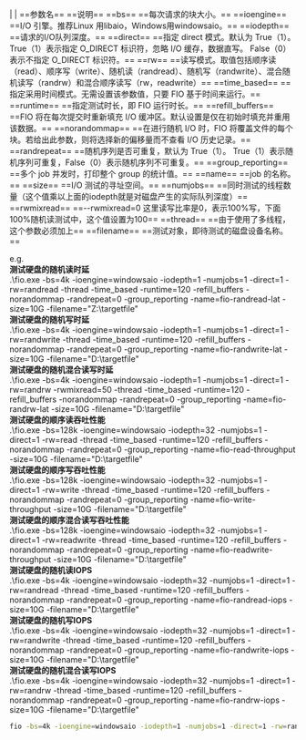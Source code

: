 |
|
==参数名== ==说明==
==bs== ==每次请求的块大小。==
==ioengine== ==I/O 引擎。推荐Linux 用libaio，Windows用windowsaio。==
==iodepth== ==请求的I/O队列深度。==
==direct== ==指定 direct 模式。默认为 True（1）。 True（1）表示指定 O_DIRECT 标识符，忽略 I/O 缓存，数据直写。 False（0）表示不指定 O_DIRECT 标识符。==
==rw== ==读写模式。取值包括顺序读（read）、顺序写（write）、随机读（randread）、随机写（randwrite）、混合随机读写（randrw）和混合顺序读写（rw，readwrite）==
==time_based== ==指定采用时间模式。无需设置该参数值，只要 FIO 基于时间来运行。==
==runtime== ==指定测试时长，即 FIO 运行时长。==
==refill_buffers== ==FIO 将在每次提交时重新填充 I/O 缓冲区。默认设置是仅在初始时填充并重用该数据。==
==norandommap== ==在进行随机 I/O 时，FIO 将覆盖文件的每个块。若给出此参数，则将选择新的偏移量而不查看 I/O 历史记录。==
==randrepeat== ==随机序列是否可重复，默认为 True（1）。 True（1）表示随机序列可重复，False（0）表示随机序列不可重复。==
==group_reporting== ==多个 job 并发时，打印整个 group 的统计值。==
==name== ==job 的名称。==
==size== ==I/O 测试的寻址空间。==
==numjobs== ==同时测试的线程数量（这个值乘以上面的iodepth就是对磁盘产生的实际队列深度）==
==rwmixread== ==--rwmixread=0 这里读写比率是0，表示100%写，下面100%随机读测试中，这个值设置为100==
==thread== ==由于使用了多线程，这个参数必须加上==
==filename== ==测试对象，即待测试的磁盘设备名称。==
 
e.g.  
**测试硬盘的随机读时延**  
.\fio.exe -bs=4k -ioengine=windowsaio -iodepth=1 -numjobs=1 -direct=1 -rw=randread -thread -time_based -runtime=120 -refill_buffers -norandommap -randrepeat=0 -group_reporting -name=fio-randread-lat -size=10G -filename="Z\:\targetfile"  
**测试硬盘的随机写时延**  
.\fio.exe -bs=4k -ioengine=windowsaio -iodepth=1 -numjobs=1 -direct=1 -rw=randwrite -thread -time_based -runtime=120 -refill_buffers -norandommap -randrepeat=0 -group_reporting -name=fio-randwrite-lat -size=10G -filename="D\:\targetfile"  
**测试硬盘的随机混合读写时延**  
.\fio.exe -bs=4k -ioengine=windowsaio -iodepth=1 -numjobs=1 -direct=1 -rw=randrw -rwmixread=50 -thread -time_based -runtime=120 -refill_buffers -norandommap -randrepeat=0 -group_reporting -name=fio-randrw-lat -size=10G -filename="D\:\targetfile"  
**测试硬盘的顺序读吞吐性能**  
.\fio.exe -bs=128k -ioengine=windowsaio -iodepth=32 -numjobs=1 -direct=1 -rw=read -thread -time_based -runtime=120 -refill_buffers -norandommap -randrepeat=0 -group_reporting -name=fio-read-throughput -size=10G -filename="D\:\targetfile"  
**测试硬盘的顺序写吞吐性能**  
.\fio.exe -bs=128k -ioengine=windowsaio -iodepth=32 -numjobs=1 -direct=1 -rw=write -thread -time_based -runtime=120 -refill_buffers -norandommap -randrepeat=0 -group_reporting -name=fio-write-throughput -size=10G -filename="D\:\targetfile"  
**测试硬盘的顺序混合读写吞吐性能**  
.\fio.exe -bs=128k -ioengine=windowsaio -iodepth=32 -numjobs=1 -direct=1 -rw=readwrite -thread -time_based -runtime=120 -refill_buffers -norandommap -randrepeat=0 -group_reporting -name=fio-readwrite-throughput -size=10G -filename="D\:\targetfile"  
**测试硬盘的随机读IOPS**  
.\fio.exe -bs=4k -ioengine=windowsaio -iodepth=32 -numjobs=1 -direct=1 -rw=randread -thread -time_based -runtime=120 -refill_buffers -norandommap -randrepeat=0 -group_reporting -name=fio-randread-iops -size=10G -filename="D\:\targetfile"  
**测试硬盘的随机写IOPS**  
.\fio.exe -bs=4k -ioengine=windowsaio -iodepth=32 -numjobs=1 -direct=1 -rw=randwrite -thread -time_based -runtime=120 -refill_buffers -norandommap -randrepeat=0 -group_reporting -name=fio-randwrite-iops -size=10G -filename="D\:\targetfile"  
**测试硬盘的随机混合读写IOPS**  
.\fio.exe -bs=4k -ioengine=windowsaio -iodepth=32 -numjobs=1 -direct=1 -rw=randrw -thread -time_based -runtime=120 -refill_buffers -norandommap -randrepeat=0 -group_reporting -name=fio-randrw-iops -size=10G -filename="D\:\targetfile"
```bash
fio -bs=4k -ioengine=windowsaio -iodepth=1 -numjobs=1 -direct=1 -rw=randwrite -thread -time_based -runtime=120 -refill_buffers -norandommap -randrepeat=0 -group_reporting -name=drw -nrfiles=1000 -filesize=128k -directory="Z\:targetdir"
```
